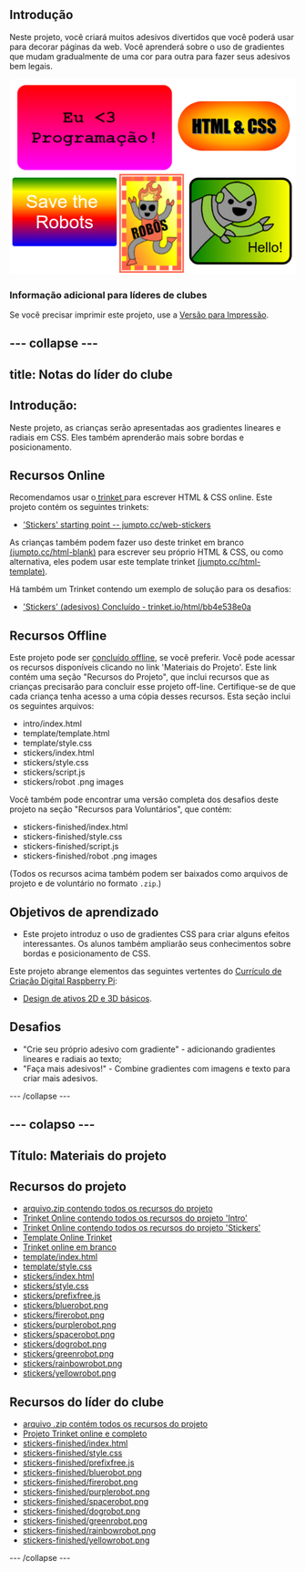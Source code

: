 ## Introdução

Neste projeto, você criará muitos adesivos divertidos que você poderá usar para decorar páginas da web. Você aprenderá sobre o uso de gradientes que mudam gradualmente de uma cor para outra para fazer seus adesivos bem legais.

![screenshot](images/stickers-finished.png)

### Informação adicional para líderes de clubes

Se você precisar imprimir este projeto, use a [Versão para Impressão](https://projects.raspberrypi.org/en/projects/stickers/print).

## \--- collapse \---

## title: Notas do líder do clube

## Introdução:

Neste projeto, as crianças serão apresentadas aos gradientes lineares e radiais em CSS. Eles também aprenderão mais sobre bordas e posicionamento.

## Recursos Online

Recomendamos usar o[ trinket ](https://trinket.io/) para escrever HTML & CSS online. Este projeto contém os seguintes trinkets:

* ['Stickers' starting point -- jumpto.cc/web-stickers](http://jumpto.cc/web-stickers)

As crianças também podem fazer uso deste trinket em branco [ (jumpto.cc/html-blank)](http://jumpto.cc/html-blank) para escrever seu próprio HTML & CSS, ou como alternativa, eles podem usar este template trinket [ (jumpto.cc/html-template)](http://jumpto.cc/html-template).

Há também um Trinket contendo um exemplo de solução para os desafios:

* ['Stickers' (adesivos) Concluído - trinket.io/html/bb4e538e0a](https://trinket.io/html/bb4e538e0a)

## Recursos Offline

Este projeto pode ser [concluído offline](https://www.codeclubprojects.org/en-GB/resources/webdev-working-offline/), se você preferir. Você pode acessar os recursos disponíveis clicando no link 'Materiais do Projeto'. Este link contém uma seção "Recursos do Projeto", que inclui recursos que as crianças precisarão para concluir esse projeto off-line. Certifique-se de que cada criança tenha acesso a uma cópia desses recursos. Esta seção inclui os seguintes arquivos:

* intro/index.html
* template/template.html
* template/style.css
* stickers/index.html
* stickers/style.css
* stickers/script.js
* stickers/robot .png images

Você também pode encontrar uma versão completa dos desafios deste projeto na seção "Recursos para Voluntários", que contém:

* stickers-finished/index.html
* stickers-finished/style.css
* stickers-finished/script.js
* stickers-finished/robot .png images

(Todos os recursos acima também podem ser baixados como arquivos de projeto e de voluntário no formato `.zip`.)

## Objetivos de aprendizado

* Este projeto introduz o uso de gradientes CSS para criar alguns efeitos interessantes. Os alunos também ampliarão seus conhecimentos sobre bordas e posicionamento de CSS. 

Este projeto abrange elementos das seguintes vertentes do [Currículo de Criação Digital Raspberry Pi](http://rpf.io/curriculum):

* [Design de ativos 2D e 3D básicos](https://www.raspberrypi.org/curriculum/design/creator).

## Desafios

* "Crie seu próprio adesivo com gradiente" - adicionando gradientes lineares e radiais ao texto;
* "Faça mais adesivos!" - Combine gradientes com imagens e texto para criar mais adesivos.

\--- /collapse \---

## \--- colapso \---

## Título: Materiais do projeto

## Recursos do projeto

* [arquivo.zip contendo todos os recursos do projeto](resources/stickers-project-resources.zip)
* [Trinket Online contendo todos os recursos do projeto 'Intro'](http://jumpto.cc/web-intro)
* [Trinket Online contendo todos os recursos do projeto 'Stickers'](http://jumpto.cc/web-stickers)
* [Template Online Trinket](http://jumpto.cc/trinket-template)
* [Trinket online em branco](http://jumpto.cc/trinket-blank)
* [template/index.html](resources/template-index.html)
* [template/style.css](resources/template-style.css)
* [stickers/index.html](resources/stickers-index.html)
* [stickers/style.css](resources/stickers-style.css)
* [stickers/prefixfree.js](resources/stickers-prefixfree.js)
* [stickers/bluerobot.png](resources/stickers-bluerobot.png)
* [stickers/firerobot.png](resources/stickers-firerobot.png)
* [stickers/purplerobot.png](resources/stickers-purplerobot.png)
* [stickers/spacerobot.png](resources/stickers-spacerobot.png)
* [stickers/dogrobot.png](resources/stickers-dogrobot.png)
* [stickers/greenrobot.png](resources/stickers-greenrobot.png)
* [stickers/rainbowrobot.png](resources/stickers-rainbowrobot.png)
* [stickers/yellowrobot.png](resources/stickers-yellowrobot.png)

## Recursos do líder do clube

* [arquivo .zip contém todos os recursos do projeto](resources/stickers-volunteer-resources.zip)
* [Projeto Trinket online e completo](https://trinket.io/html/bb4e538e0a)
* [stickers-finished/index.html](resources/stickers-finished-index.html)
* [stickers-finished/style.css](resources/stickers-finished-style.css)
* [stickers-finished/prefixfree.js](resources/stickers-finished-prefixfree.js)
* [stickers-finished/bluerobot.png](resources/stickers-finished-bluerobot.png)
* [stickers-finished/firerobot.png](resources/stickers-finished-firerobot.png)
* [stickers-finished/purplerobot.png](resources/stickers-finished-purplerobot.png)
* [stickers-finished/spacerobot.png](resources/stickers-finished-spacerobot.png)
* [stickers-finished/dogrobot.png](resources/stickers-finished-dogrobot.png)
* [stickers-finished/greenrobot.png](resources/stickers-finished-greenrobot.png)
* [stickers-finished/rainbowrobot.png](resources/stickers-finished-rainbowrobot.png)
* [stickers-finished/yellowrobot.png](resources/stickers-finished-yellowrobot.png)

\--- /collapse \---
